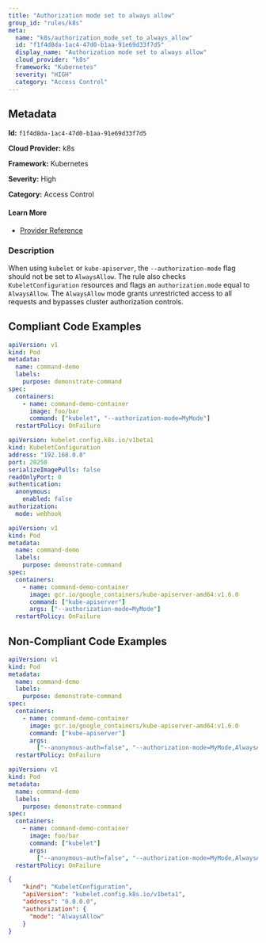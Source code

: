 ```yaml
---
title: "Authorization mode set to always allow"
group_id: "rules/k8s"
meta:
  name: "k8s/authorization_mode_set_to_always_allow"
  id: "f1f4d8da-1ac4-47d0-b1aa-91e69d33f7d5"
  display_name: "Authorization mode set to always allow"
  cloud_provider: "k8s"
  framework: "Kubernetes"
  severity: "HIGH"
  category: "Access Control"
---
```

## Metadata

**Id:** `f1f4d8da-1ac4-47d0-b1aa-91e69d33f7d5`

**Cloud Provider:** k8s

**Framework:** Kubernetes

**Severity:** High

**Category:** Access Control

#### Learn More

 - [Provider Reference](https://kubernetes.io/docs/tasks/inject-data-application/define-command-argument-container/)

### Description

 When using `kubelet` or `kube-apiserver`, the `--authorization-mode` flag should not be set to `AlwaysAllow`. The rule also checks `KubeletConfiguration` resources and flags an `authorization.mode` equal to `AlwaysAllow`. The `AlwaysAllow` mode grants unrestricted access to all requests and bypasses cluster authorization controls.


## Compliant Code Examples
```yaml
apiVersion: v1
kind: Pod
metadata:
  name: command-demo
  labels:
    purpose: demonstrate-command
spec:
  containers:
    - name: command-demo-container
      image: foo/bar
      command: ["kubelet", "--authorization-mode=MyMode"]
  restartPolicy: OnFailure

```

```yaml
apiVersion: kubelet.config.k8s.io/v1beta1
kind: KubeletConfiguration
address: "192.168.0.8"
port: 20250
serializeImagePulls: false
readOnlyPort: 0
authentication:
  anonymous:
    enabled: false
authorization:
  mode: webhook

```

```yaml
apiVersion: v1
kind: Pod
metadata:
  name: command-demo
  labels:
    purpose: demonstrate-command
spec:
  containers:
    - name: command-demo-container
      image: gcr.io/google_containers/kube-apiserver-amd64:v1.6.0
      command: ["kube-apiserver"]
      args: ["--authorization-mode=MyMode"]
  restartPolicy: OnFailure

```
## Non-Compliant Code Examples
```yaml
apiVersion: v1
kind: Pod
metadata:
  name: command-demo
  labels:
    purpose: demonstrate-command
spec:
  containers:
    - name: command-demo-container
      image: gcr.io/google_containers/kube-apiserver-amd64:v1.6.0
      command: ["kube-apiserver"]
      args:
        ["--anonymous-auth=false", "--authorization-mode=MyMode,AlwaysAllow"]
  restartPolicy: OnFailure

```

```yaml
apiVersion: v1
kind: Pod
metadata:
  name: command-demo
  labels:
    purpose: demonstrate-command
spec:
  containers:
    - name: command-demo-container
      image: foo/bar
      command: ["kubelet"]
      args:
        ["--anonymous-auth=false", "--authorization-mode=MyMode,AlwaysAllow"]
  restartPolicy: OnFailure

```

```json
{
    "kind": "KubeletConfiguration",
    "apiVersion": "kubelet.config.k8s.io/v1beta1",
    "address": "0.0.0.0",
    "authorization": {
      "mode": "AlwaysAllow"
    }
} 
```